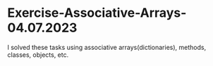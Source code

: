 # Exercise-Associative-Arrays-04.07.2023
I solved these tasks using associative arrays(dictionaries), methods, classes, objects, etc.
